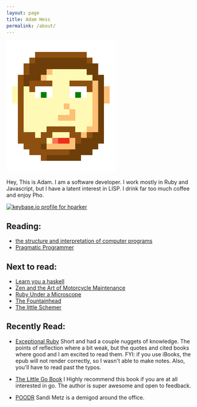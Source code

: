 ```yaml
---
layout: page
title: Adam Hess
permalink: /about/
---
```


![Me](/assets/me.png)

Hey, This is Adam. I am a software developer. I work mostly in Ruby
and Javascript, but I have a latent interest in LISP. I drink far too
much coffee and enjoy Pho.

<a href="https://keybase.io/hparker"><img src="https://keybase.onlineth.com/hparker.png?theme=clean" width="210" height="58" alt="keybase.io profile for hparker"></a>

## Reading:

* [the structure and interpretation of computer programs](https://mitpress.mit.edu/sicp/full-text/book/book.html)
* [Pragmatic Programmer](https://pragprog.com/book/tpp/the-pragmatic-programmer)

## Next to read:


* [Learn you a haskell](http://learnyouahaskell.com/)
* [Zen and the Art of Motorcycle Maintenance](https://en.wikipedia.org/wiki/Zen_and_the_Art_of_Motorcycle_Maintenance)
* [Ruby Under a Microscope](http://patshaughnessy.net/ruby-under-a-microscope)
* [The Fountainhead](https://en.wikipedia.org/wiki/The_Fountainhead)
* [The little Schemer](https://mitpress.mit.edu/books/little-schemer)

## Recently Read:

* [Exceptional Ruby](http://exceptionalruby.com/) Short and had a
couple nuggets of knowledge. The points of reflection where a bit
weak, but the quotes and cited books where good and I am excited to
read them.  FYI: if you use iBooks, the epub will not render
correctly, so I wasn't able to make notes. Also, you'll have to read
past the typos.


* [The Little Go Book](http://openmymind.net/The-Little-Go-Book/) I
Highly recommend this book if you are at all interested in go. The
author is super awesome and open to feedback.

* [POODR](http://www.poodr.com/) Sandi Metz is a demigod around the
  office.
